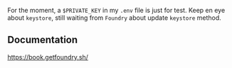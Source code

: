 For the moment, a `$PRIVATE_KEY` in my `.env` file is just for test. Keep en eye about `keystore`, still waiting from `Foundry` about update `keystore` method.

## Documentation

https://book.getfoundry.sh/
